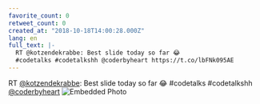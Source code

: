 ```yaml
---
favorite_count: 0
retweet_count: 0
created_at: "2018-10-18T14:00:28.000Z"
lang: en
full_text: |-
  RT @kotzendekrabbe: Best slide today so far 😂
  #codetalks #codetalkshh @coderbyheart https://t.co/lbFNk095AE
---
```


RT [@kotzendekrabbe](https://twitter.com/kotzendekrabbe): Best slide today so
far 😂 #codetalks #codetalkshh [@coderbyheart](https://twitter.com/coderbyheart)
![Embedded Photo](https://twitter-media-coderbyheart.s3.eu-north-1.amazonaws.com/1052922363480862720-DpyhCIIXgAArTHp.jpg)
